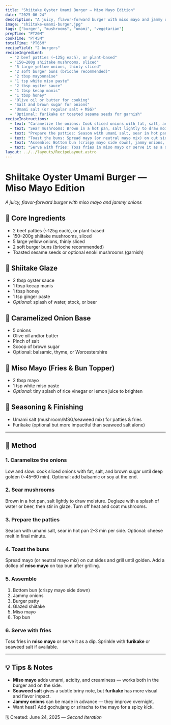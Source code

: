 ```yaml
---
title: "Shiitake Oyster Umami Burger — Miso Mayo Edition"
date: "2025-06-24"
description: "A juicy, flavor-forward burger with miso mayo and jammy onions."
image: "shiitake-umami-burger.jpg"
tags: ["burger", "mushrooms", "umami", "vegetarian"]
prepTime: "PT20M"
cookTime: "PT45M"
totalTime: "PT65M"
recipeYield: "2 burgers"
recipeIngredient:
  - "2 beef patties (~125g each), or plant-based"
  - "150–200g shiitake mushrooms, sliced"
  - "5 large yellow onions, thinly sliced"
  - "2 soft burger buns (brioche recommended)"
  - "2 tbsp mayonnaise"
  - "1 tsp white miso paste"
  - "2 tbsp oyster sauce"
  - "1 tbsp kecap manis"
  - "1 tbsp honey"
  - "Olive oil or butter for cooking"
  - "Salt and brown sugar for onions"
  - "Umami salt (or regular salt + MSG)"
  - "Optional: furikake or toasted sesame seeds for garnish"
recipeInstructions:
  - text: "Caramelize the onions: Cook sliced onions with fat, salt, and brown sugar until deep golden (~45–60 min). Optional: add balsamic or soy at the end."
  - text: "Sear mushrooms: Brown in a hot pan, salt lightly to draw moisture. Deglaze with a splash of water or beer, then stir in glaze. Turn off heat and coat mushrooms."
  - text: "Prepare the patties: Season with umami salt, sear in hot pan 2–3 min per side. Optional: cheese melt in final minute."
  - text: "Toast the buns: Spread mayo (or neutral mayo mix) on cut sides and grill until golden. Add a dollop of miso mayo on top bun after grilling."
  - text: "Assemble: Bottom bun (crispy mayo side down), jammy onions, burger patty, glazed shiitake, miso mayo, top bun."
  - text: "Serve with fries: Toss fries in miso mayo or serve it as a dip. Sprinkle with furikake or seaweed salt if available."
layout: ../../layouts/RecipeLayout.astro
---
```


# Shiitake Oyster Umami Burger — Miso Mayo Edition
*A juicy, flavor-forward burger with miso mayo and jammy onions*

## 🍔 Core Ingredients
- 2 beef patties (~125g each), or plant-based
- 150–200g shiitake mushrooms, sliced
- 5 large yellow onions, thinly sliced
- 2 soft burger buns (brioche recommended)
- Toasted sesame seeds or optional enoki mushrooms (garnish)

## 🍄 Shiitake Glaze
- 2 tbsp oyster sauce  
- 1 tbsp kecap manis  
- 1 tbsp honey  
- 1 tsp ginger paste  
- *Optional:* splash of water, stock, or beer

## 🧅 Caramelized Onion Base
- 5 onions  
- Olive oil and/or butter  
- Pinch of salt  
- Scoop of brown sugar  
- Optional: balsamic, thyme, or Worcestershire

## 🥄 Miso Mayo (Fries & Bun Topper)
- 2 tbsp mayo  
- 1 tsp white miso paste  
- *Optional:* tiny splash of rice vinegar or lemon juice to brighten

## 🧂 Seasoning & Finishing
- Umami salt (mushroom/MSG/seaweed mix) for patties & fries  
- Furikake (optional but more impactful than seaweed salt alone)

---

## 🔪 Method

### 1. **Caramelize the onions**  
Low and slow: cook sliced onions with fat, salt, and brown sugar until deep golden (~45–60 min). Optional: add balsamic or soy at the end.

### 2. **Sear mushrooms**  
Brown in a hot pan, salt lightly to draw moisture. Deglaze with a splash of water or beer, then stir in glaze. Turn off heat and coat mushrooms.

### 3. **Prepare the patties**  
Season with umami salt, sear in hot pan 2–3 min per side. Optional: cheese melt in final minute.

### 4. **Toast the buns**  
Spread mayo (or neutral mayo mix) on cut sides and grill until golden. Add a dollop of **miso mayo** on top bun after grilling.

### 5. **Assemble**
1. Bottom bun (crispy mayo side down)  
2. Jammy onions  
3. Burger patty  
4. Glazed shiitake  
5. Miso mayo  
6. Top bun  

### 6. **Serve with fries**
Toss fries in **miso mayo** or serve it as a dip. Sprinkle with **furikake** or seaweed salt if available.

---

## 💡 Tips & Notes

- **Miso mayo** adds umami, acidity, and creaminess — works both in the burger and on the side.
- **Seaweed salt** gives a subtle briny note, but **furikake** has more visual and flavor impact.
- **Jammy onions** can be made in advance — they improve overnight.
- Want heat? Add gochujang or sriracha to the mayo for a spicy kick.

🗓 Created: June 24, 2025 — *Second Iteration*
